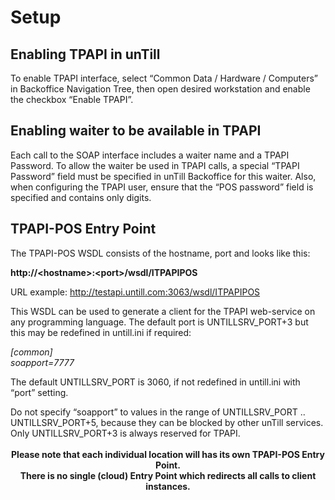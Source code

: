 # Setup

## Enabling TPAPI in unTill

To enable TPAPI interface, select “Common Data / Hardware / Computers” in Backoffice Navigation Tree, then open desired workstation and enable the checkbox “Enable TPAPI”.

## Enabling waiter to be available in TPAPI

Each call to the SOAP interface includes a waiter name and a TPAPI Password. To allow the waiter be used in TPAPI calls, a special “TPAPI Password” field must be specified in unTill Backoffice for this waiter. Also, when configuring the TPAPI user, ensure that the “POS password” field is specified and contains only digits.

## TPAPI-POS Entry Point

The TPAPI-POS WSDL consists of the hostname, port and looks like this:

<b>http://&lt;hostname&gt;:&lt;port&gt;/wsdl/ITPAPIPOS</b>

URL example: <a href="http://testapi.untill.com:3063/wsdl/ITPAPIPOS" target="_blank">http://testapi.untill.com:3063/wsdl/ITPAPIPOS</a>

This WSDL can be used to generate a client for the TPAPI web-service on any programming language. The default port is UNTILLSRV_PORT+3 but this may be redefined in untill.ini if required: 
    
<i>[common]<br>
soapport=7777</i>

The default UNTILLSRV_PORT is 3060, if not redefined in untill.ini with “port” setting.<br>

<aside class="warning">Do not specify “soapport” to values in the range of UNTILLSRV_PORT .. UNTILLSRV_PORT+5, because they can be blocked by other unTill services. Only UNTILLSRV_PORT+3 is always reserved for TPAPI.<br><br><center><strong>Please note that each individual location will has its own TPAPI-POS Entry Point.<br>There is no single (cloud) Entry Point which redirects all calls to client instances.</strong></center></aside>
